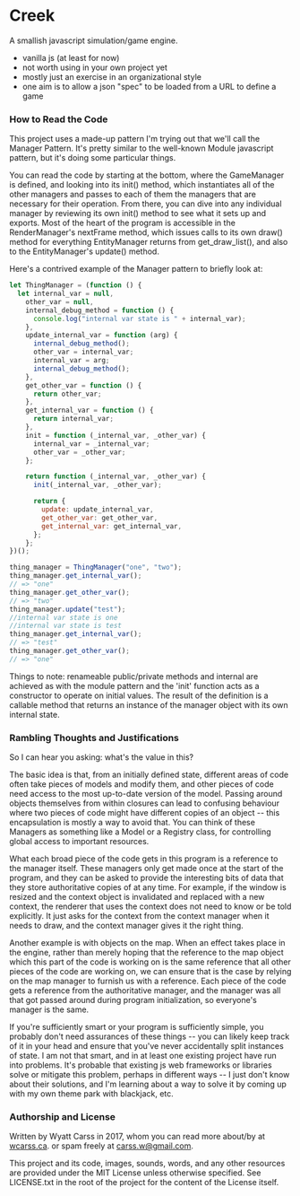 # Creek

A smallish javascript simulation/game engine.

 * vanilla js (at least for now)
 * not worth using in your own project yet
 * mostly just an exercise in an organizational style
 * one aim is to allow a json "spec" to be loaded from a URL to define a game

### How to Read the Code

This project uses a made-up pattern I'm trying out that we'll call the Manager Pattern. It's pretty similar to the well-known Module javascript pattern, but it's doing some particular things.

You can read the code by starting at the bottom, where the GameManager is defined, and looking into its init() method, which instantiates all of the other managers and passes to each of them the managers that are necessary for their operation. From there, you can dive into any individual manager by reviewing its own init() method to see what it sets up and exports. Most of the heart of the program is accessible in the RenderManager's nextFrame method, which issues calls to its own draw() method for everything EntityManager returns from get_draw_list(), and also to the EntityManager's update() method.

Here's a contrived example of the Manager pattern to briefly look at:

``` javascript
let ThingManager = (function () {
  let internal_var = null,
    other_var = null,
    internal_debug_method = function () {
      console.log("internal var state is " + internal_var);
    },
    update_internal_var = function (arg) {
      internal_debug_method();
      other_var = internal_var;
      internal_var = arg;
      internal_debug_method();
    },
    get_other_var = function () {
      return other_var;
    },
    get_internal_var = function () {
      return internal_var;
    },
    init = function (_internal_var, _other_var) {
      internal_var = _internal_var;
      other_var = _other_var;
    };

    return function (_internal_var, _other_var) {
      init(_internal_var, _other_var);

      return {
        update: update_internal_var,
        get_other_var: get_other_var,
        get_internal_var: get_internal_var,
      };
    };
})();

thing_manager = ThingManager("one", "two");
thing_manager.get_internal_var();
// => "one"
thing_manager.get_other_var();
// => "two"
thing_manager.update("test");
//internal var state is one
//internal var state is test
thing_manager.get_internal_var();
// => "test"
thing_manager.get_other_var();
// => "one"
```

Things to note: renameable public/private methods and internal are achieved as with the module pattern and the 'init' function acts as a constructor to operate on initial values. The result of the definition is a callable method that returns an instance of the manager object with its own internal state.

### Rambling Thoughts and Justifications

So I can hear you asking: what's the value in this?

The basic idea is that, from an initially defined state, different areas of code often take pieces of models and modify them, and other pieces of code need access to the most up-to-date version of the model. Passing around objects themselves from within closures can lead to confusing behaviour where two pieces of code might have different copies of an object -- this encapsulation is mostly a way to avoid that. You can think of these Managers as something like a Model or a Registry class, for controlling global access to important resources.

What each broad piece of the code gets in this program is a reference to the manager itself. These managers only get made once at the start of the program, and they can be asked to provide the interesting bits of data that they store authoritative copies of at any time. For example, if the window is resized and the context object is invalidated and replaced with a new context, the renderer that uses the context does not need to know or be told explicitly. It just asks for the context from the context manager when it needs to draw, and the context manager gives it the right thing.

Another example is with objects on the map. When an effect takes place in the engine, rather than merely hoping that the reference to the map object which this part of the code is working on is the same reference that all other pieces of the code are working on, we can ensure that is the case by relying on the map manager to furnish us with a reference. Each piece of the code gets a reference from the authoritative manager, and the manager was all that got passed around during program initialization, so everyone's manager is the same.

If you're sufficiently smart or your program is sufficiently simple, you probably don't need assurances of these things -- you can likely keep track of it in your head and ensure that you've never accidentally split instances of state. I am not that smart, and in at least one existing project have run into problems. It's probable that existing js web frameworks or libraries solve or mitigate this problem, perhaps in different ways -- I just don't know about their solutions, and I'm learning about a way to solve it by coming up with my own theme park with blackjack, etc.

### Authorship and License

Written by Wyatt Carss in 2017, whom you can read more about/by at [wcarss.ca](http://wcarss.ca). or spam freely at [carss.w@gmail.com](mailto:carss.w@gmail.com).

This project and its code, images, sounds, words, and any other resources are provided under the MIT License unless otherwise specified. See LICENSE.txt in the root of the project for the content of the License itself.
